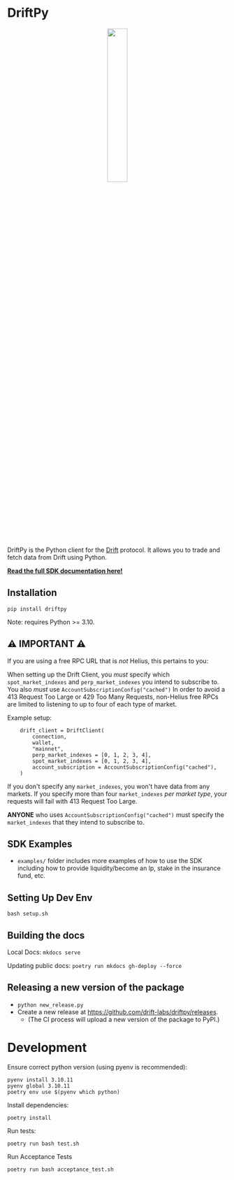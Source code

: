 # DriftPy

<div align="center">
    <img src="docs/img/drift.png" width="30%" height="30%">
</div>

DriftPy is the Python client for the [Drift](https://www.drift.trade/) protocol. It allows you to trade and fetch data from Drift using Python.

**[Read the full SDK documentation here!](https://drift-labs.github.io/driftpy/)**

## Installation

```
pip install driftpy
```

Note: requires Python >= 3.10.

## ⚠️ IMPORTANT ⚠️

If you are using a free RPC URL that is *not* Helius, this pertains to you:

When setting up the Drift Client, you *must* specify which `spot_market_indexes` and `perp_market_indexes` you intend to subscribe to.
You also *must* use `AccountSubscriptionConfig("cached")`
In order to avoid a 413 Request Too Large or 429 Too Many Requests, non-Helius free RPCs are limited to listening to up to four of each type of market.

Example setup:

```
    drift_client = DriftClient(
        connection,
        wallet, 
        "mainnet",             
        perp_market_indexes = [0, 1, 2, 3, 4],
        spot_market_indexes = [0, 1, 2, 3, 4],
        account_subscription = AccountSubscriptionConfig("cached"),
    )
```

If you don't specify any `market_indexes`, you won't have data from any markets.
If you specify more than four `market_indexes` *per market type*, your requests will fail with 413 Request Too Large.

**ANYONE** who uses `AccountSubscriptionConfig("cached")` must specify the `market_indexes` that they intend to subscribe to.

## SDK Examples

- `examples/` folder includes more examples of how to use the SDK including how to provide liquidity/become an lp, stake in the insurance fund, etc.

## Setting Up Dev Env

`bash setup.sh`


## Building the docs

Local Docs: `mkdocs serve`

Updating public docs: `poetry run mkdocs gh-deploy --force`

## Releasing a new version of the package

- `python new_release.py`
- Create a new release at https://github.com/drift-labs/driftpy/releases.
  - (The CI process will upload a new version of the package to PyPI.)

# Development

Ensure correct python version (using pyenv is recommended):
```
pyenv install 3.10.11
pyenv global 3.10.11
poetry env use $(pyenv which python)
```

Install dependencies:
```
poetry install
```

Run tests:
```
poetry run bash test.sh
```

Run Acceptance Tests
```
poetry run bash acceptance_test.sh
```